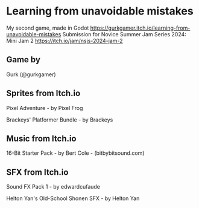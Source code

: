 # Learning from unavoidable mistakes
My second game, made in Godot
https://gurkgamer.itch.io/learning-from-unavoidable-mistakes
Submission for Novice Summer Jam Series 2024: Mini Jam 2
https://itch.io/jam/nsjs-2024-jam-2

## Game by

Gurk (@gurkgamer)

## Sprites from Itch.io

Pixel Adventure - by Pixel Frog

Brackeys' Platformer Bundle - by Brackeys

## Music from Itch.io

16-Bit Starter Pack - by Bert Cole - (bitbybitsound.com)

## SFX from Itch.io

Sound FX Pack 1 - by edwardcufaude

Helton Yan's Old-School Shonen SFX - by Helton Yan
